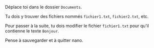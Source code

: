 
Déplace toi dans le dossier `Documents`.

Tu dois y trouver des fichiers nommés `fichier1.txt`, `fichier2.txt`, etc.

Pour passer à la suite, tu dois modifier le fichier `fichier1.txt` pour qu'il contienne le texte `Bonjour`.

Pense à sauvegarder et à quitter nano.

